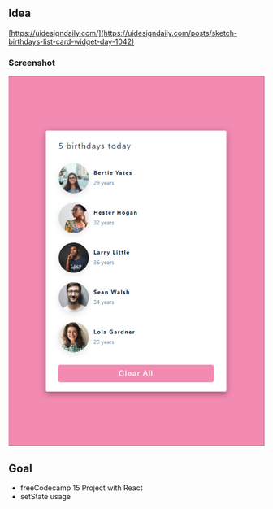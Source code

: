 ## Idea

[https://uidesigndaily.com/](https://uidesigndaily.com/posts/sketch-birthdays-list-card-widget-day-1042)

### Screenshot

![](./screenshot.png)

## Goal

- freeCodecamp 15 Project with React
- setState usage
